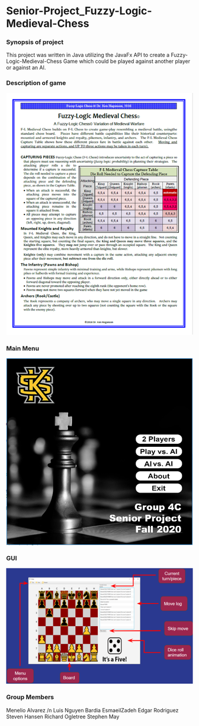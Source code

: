 # Senior-Project_Fuzzy-Logic-Medieval-Chess
### Synopsis of project 
This project was written in Java utilizing the JavaFx API to create a Fuzzy-Logic-Medieval-Chess Game which could be played against another player or against an AI.
### Description of game 
![alt text](https://github.com/Menelio/Senior-Project_Fuzzy-Logic-Medieval-Chess/blob/master/ReadMeImgs/rules.png)

### Main Menu 
![alt text](https://github.com/Menelio/Senior-Project_Fuzzy-Logic-Medieval-Chess/blob/master/ReadMeImgs/MainMenu.png)

### GUI
![alt text](https://github.com/Menelio/Senior-Project_Fuzzy-Logic-Medieval-Chess/blob/master/ReadMeImgs/GUI.png)

### Group Members
Menelio Alvarez /n
Luis Nguyen
Bardia EsmaeilZadeh
Edgar Rodriguez
Steven Hansen
Richard Ogletree
Stephen May

